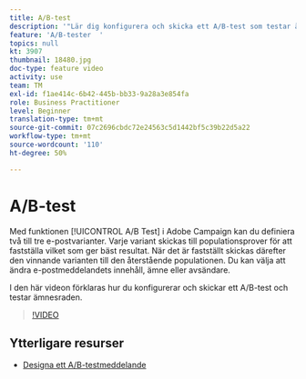 ```yaml
---
title: A/B-test
description: '"Lär dig konfigurera och skicka ett A/B-test som testar ämnesraden. "'
feature: 'A/B-tester  '
topics: null
kt: 3907
thumbnail: 18480.jpg
doc-type: feature video
activity: use
team: TM
exl-id: f1ae414c-6b42-445b-bb33-9a28a3e854fa
role: Business Practitioner
level: Beginner
translation-type: tm+mt
source-git-commit: 07c2696cbdc72e24563c5d1442bf5c39b22d5a22
workflow-type: tm+mt
source-wordcount: '110'
ht-degree: 50%

---
```


# A/B-test

Med funktionen [!UICONTROL A/B Test] i Adobe Campaign kan du definiera två till tre e-postvarianter. Varje variant skickas till populationsprover för att fastställa vilket som ger bäst resultat. När det är fastställt skickas därefter den vinnande varianten till den återstående populationen. Du kan välja att ändra e-postmeddelandets innehåll, ämne eller avsändare.

I den här videon förklaras hur du konfigurerar och skickar ett A/B-test och testar ämnesraden.

>[!VIDEO](https://video.tv.adobe.com/v/18480?quality=12)

## Ytterligare resurser

* [Designa ett A/B-testmeddelande](https://docs.adobe.com/help/en/campaign-standard/using/communication-channels/email-messages/designing-an-a-b-test-email.html)
